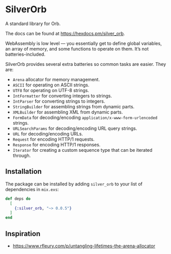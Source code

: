 # SilverOrb

A standard library for Orb.

The docs can be found at <https://hexdocs.pm/silver_orb>.

WebAssembly is low level — you essentially get to define global variables, an array of memory, and some functions to operate on them. It’s not batteries-included.

SilverOrb provides several extra batteries so common tasks are easier. They are:

- `Arena` allocator for memory management.
- `ASCII` for operating on ASCII strings.
- `UTF8` for operating on UTF-8 strings.
- `IntFormatter` for converting integers to strings.
- `IntParser` for converting strings to integers.
- `StringBuilder` for assembling strings from dynamic parts.
- `XMLBuilder` for assembling XML from dynamic parts.
- `FormData` for decoding/encoding `application/x-www-form-urlencoded` strings.
- `URLSearchParams` for decoding/encoding URL query strings.
- `URL` for decoding/encoding URLs.
- `Request` for encoding HTTP/1 requests.
- `Response` for encoding HTTP/1 responses.
- `Iterator` for creating a custom sequence type that can be iterated through.

## Installation

The package can be installed by adding `silver_orb` to your list of dependencies in `mix.exs`:

```elixir
def deps do
  [
    {:silver_orb, "~> 0.0.5"}
  ]
end
```

## Inspiration

- https://www.rfleury.com/p/untangling-lifetimes-the-arena-allocator
